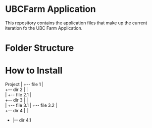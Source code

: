# UBCFarm Application
This repository contains the application files that make up the current iteration fo the UBC Farm Application. 

# Folder Structure

# How to Install
Project
 |
 +-- file 1
 |    
 +-- dir 2
 |  |  
 |  +-- file 2.1
 |    
 +-- dir 3
 |  |  
 |  +-- file 3.1
 |  +-- file 3.2
 |    
 +-- dir 4
 |  |  
 +  |-- dir 4.1



